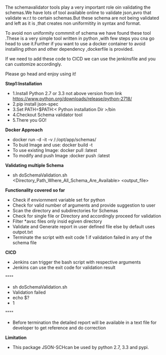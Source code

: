 The schemavalidator tools play a very important role oin validating the schemas.We have lots of tool available online to validate json,avro that validate w.r.t to certain schemas.But these schema are not being validated and left as it is ,that creates non uniformitity in syntax and format.

To avoid non uniformity commmit of schema we have found these tool .These is a very simple tool written in python ,with few steps you cna go head to use it.Further if you want to use a docker container to avoid installing pthon and other dependency ,dockerfile is provided.

If we need to add these code to CICD we can use the jenkinsfile and you can customize accordingly.

Please go head and enjoy using it!


**Step1:Installation**
- 1.Install Python 2.7 or 3.3 not above version from link https://www.python.org/downloads/release/python-2718/
- 2.pip install json-spec
- 3.Set PATH=$PATH:< Python installation Dir >/bin
- 4.Checkout Schema validator tool
- 5.There you GO!

**Docker Approach**
- docker run -d -it -v /<schema folder>:/opt/app/schemas/  <imageName>
- To buid Image and use: docker build -t <imageName>
- To use existing Image: docker pull <imageName>:latest
- To modify and push Image :docker push <imageName>:latest

**Validating multiple Schema**
- sh doSchemaValidation.sh <Directory_Path_Where_All_Schema_Are_Available> <output_file>

**Functionality covered so far**
- Check if enviornment variable set for python
- Check for valid number of arguments and provide suggestion to user 
- Scan the directory and subdirectories for Schemas
- Check for single file or Directory and accordingly proceed for validation
- Filter *avsc files only insid egiven directory
- Validate and Generate report in user defined file else by default uses outpot.txt
- Terminate the script with exit code 1 if validation failed in any of the schema file 


**CICD**
- Jenkins can trigger the bash script with respective arguments
- Jenkins can use the exit code for validation result

""""
- sh doSchemaValidation.sh <schema File> <outpot>
- Validation failed 
- echo $?                                  
- 1

""""
- Before termination the detailed report will be available in a text file for developer to get reference and do correction


**Limitation**
- This package JSON-SCHcan be used by python 2.7, 3.3 and pypi.






